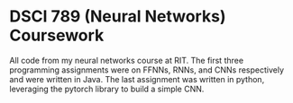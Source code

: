 # DSCI 789 (Neural Networks) Coursework
All code from my neural networks course at RIT. The first three programming assignments were on FFNNs, RNNs, and CNNs respectively and were written in Java. The last assignment was written in python, leveraging the pytorch library to build a simple CNN.
